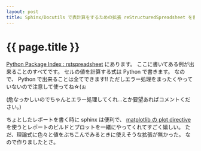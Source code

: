 ```yaml
---
layout: post
title: Sphinx/Docutils で表計算をするための拡張 reStructuredSpreadsheet を書きました
---
```


# {{ page.title }} #

[Python Package Index : rstspreadsheet](http://pypi.python.org/pypi/rstspreadsheet/)
にあります。
ここに書いてある例が出来ることのすべてです。
セルの値を計算する式は Python で書きます。
なので、 Python で出来ることは全てできます!!
ただしエラー処理をまったくやっていないので注意して使ってね☆(ぉ

(危なっかしいのでちゃんとエラー処理してくれ...とか要望あればコメントください。)

ちょとしたレポートを書く時に sphinx は便利で、
[matplotlib の plot directive](http://matplotlib.sourceforge.net/sampledoc/extensions.html#inserting-matplotlib-plots)
を使うとレポートのビルドとプロットを一緒にやってくれてすごく嬉しい。
ただ、理論式に色々と値をぶちこんでみるときに使えそうな拡張が無かった。
なので作りましたとさ。
